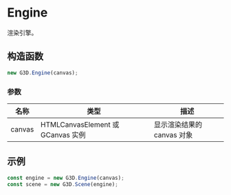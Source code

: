 # Engine

渲染引擎。

## 构造函数

```javascript
new G3D.Engine(canvas);
```

### 参数

| 名称   | 类型                              | 描述                       |
| ------ | --------------------------------- | -------------------------- |
| canvas | HTMLCanvasElement 或 GCanvas 实例 | 显示渲染结果的 canvas 对象 |

## 示例

```javascript
const engine = new G3D.Engine(canvas);
const scene = new G3D.Scene(engine);
```
